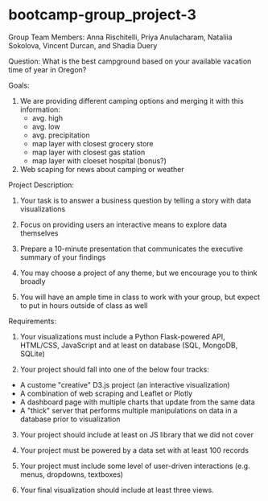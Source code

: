 # bootcamp-group_project-3

Group Team Members: Anna Rischitelli, Priya Anulacharam, Nataliia Sokolova, Vincent Durcan, and Shadia Duery

Question: What is the best campground based on your available vacation time of year in Oregon? 

Goals: 
1) We are providing different camping options and merging it with this information:
    - avg. high
    - avg. low
    - avg. precipitation
    - map layer with closest grocery store
    - map layer with closest gas station
    - map layer with cloeset hospital (bonus?)
2) Web scaping for news about camping or weather

Project Description:

1) Your task is to answer a business question by telling a story with data visualizations

2) Focus on providing users an interactive means to explore data themselves

3) Prepare a 10-minute presentation that communicates the executive summary of your findings

4) You may choose a project of any theme, but we encourage you to think broadly

5) You will have an ample time in class to work with your group, but expect to put in hours outside of class as well

Requirements:

1) Your visualizations must include a Python Flask-powered API, HTML/CSS, JavaScript and at least on database (SQL, MongoDB, SQLite)

2) Your project should fall into one of the below four tracks:
- A custome "creative" D3.js project (an interactive visualization)
- A combination of web scraping and Leaflet or Plotly
- A dashboard page with multiple charts that update from the same data
- A "thick" server that performs multiple manipulations on data in a database prior to visualization 

3) Your project should include at least on JS library that we did not cover

4) Your project must be powered by a data set with at least 100 records

5) Your project must include some level of user-driven interactions (e.g. menus, dropdowns, textboxes)

6) Your final visualization should include at least three views.
